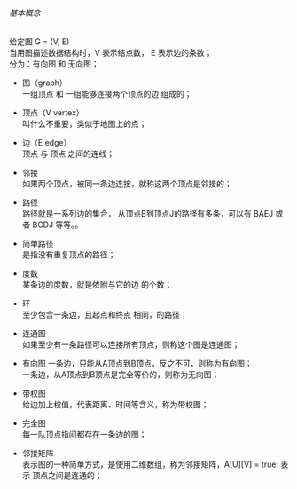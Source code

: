 ###### 基本概念

给定图 G = (V, E)  
当用图描述数据结构时，V 表示结点数， E 表示边的条数；  
分为：有向图 和 无向图；  

- 图（graph）  
一组顶点 和 一组能够连接两个顶点的边 组成的；  

- 顶点（V vertex）  
叫什么不重要，类似于地图上的点；  

- 边（E edge）  
顶点 与 顶点 之间的连线；  

- 邻接  
如果两个顶点，被同一条边连接，就称这两个顶点是邻接的；  

- 路径  
路径就是一系列边的集合，  从顶点B到顶点J的路径有多条，可以有 BAEJ 或者 BCDJ 等等。。 

- 简单路径  
是指没有重复顶点的路径；  

- 度数  
某条边的度数，就是依附与它的边 的个数；   

- 环  
至少包含一条边，且起点和终点 相同，的路径；  

- 连通图  
如果至少有一条路径可以连接所有顶点，则称这个图是连通图；  

- 有向图
一条边，只能从A顶点到B顶点，反之不可，则称为有向图；  
一条边，从A顶点到B顶点是完全等价的，则称为无向图；  

- 带权图  
给边加上权值，代表距离、时间等含义，称为带权图；  

- 完全图  
每一队顶点指间都存在一条边的图；  

- 邻接矩阵  
表示图的一种简单方式，是使用二维数组，称为邻接矩阵，A[U][V] = true; 表示 顶点之间是连通的；

   

 


  
